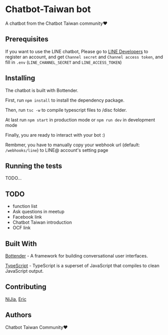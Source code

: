 # Chatbot-Taiwan bot
A chatbot from the Chatbot Taiwan community❤️

## Prerequisites
If you want to use the LINE chatbot, Please go to [LINE Developers](https://developers.line.biz/) to register an account, and get `Channel secret` and `Channel access token`, and fill in `.env` (`LINE_CHANNEL_SECRET` and `LINE_ACCESS_TOKEN`)

## Installing
The chatbot is built with Bottender.

First, run `npm install` to install the dependency package.

Then, run `tsc -w` to compile typescript files to /disc folder.

At last run `npm start` in production mode or `npm run dev` in development mode

Finally, you are ready to interact with your bot :)

Rembmer, you have to manually copy your webhook url (default: `/webhooks/line`) to LINE@ account's setting page

## Running the tests
TODO...

## TODO
* function list
* Ask questions in meetup
* Facebook link
* Chatbot Taiwan introduction
* OCF link

## Built With
[Bottender](https://github.com/yoctol/bottender) - A framework for building conversational user interfaces.

[TypeScript](https://github.com/microsoft/TypeScript) - TypeScript is a superset of JavaScript that compiles to clean JavaScript output. 

## Contributing
[NiJia](https://nijialin.com/), [Eric](https://ericwu.asia/)

## Authors
Chatbot Taiwan Community❤️
